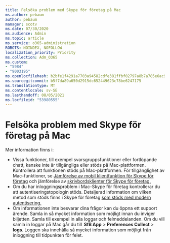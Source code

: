 ```yaml
---
title: Felsöka problem med Skype för företag på Mac
ms.author: pebaum
author: pebaum
manager: scotv
ms.date: 07/30/2020
ms.audience: Admin
ms.topic: article
ms.service: o365-administration
ROBOTS: NOINDEX, NOFOLLOW
localization_priority: Priority
ms.collection: Adm_O365
ms.custom:
- "5984"
- "9003195"
ms.openlocfilehash: b2bfe1f4291a7703a94582cdfe381ffbf02797a8b7a785e6ac9d74cf04290707
ms.sourcegitcommit: b5f7da89a650d2915dc652449623c78be6247175
ms.translationtype: MT
ms.contentlocale: sv-SE
ms.lasthandoff: 08/05/2021
ms.locfileid: "53980555"
---
```

# <a name="troubleshoot-issues-with-skype-for-business-on-mac"></a>Felsöka problem med Skype för företag på Mac

Mer information finns i: 

- Vissa funktioner, till exempel svarsgruppsfunktioner eller fortlöpande chatt, kanske inte är tillgängliga eller stöds på Mac-plattformen. Kontrollera att funktionen stöds på Mac-plattformen. För tillgänglighet av Mac-funktioner, se [Jämförelse av mobil klientfunktion för Skype för företag](https://technet.microsoft.com/library/Dn951412.aspx) och jämförelse av [skrivbordsklienter för Skype för företag.](https://docs.microsoft.com/skypeforbusiness/plan-your-deployment/clients-and-devices/desktop-feature-comparison)
- Om du har inloggningsproblem i Mac-Skype för företag kontrollerar du att autentiseringstopologin stöds. Detaljerad information om vilken metod som stöds finns i Skype för företag [som stöds med modern autentisering.](https://docs.microsoft.com/skypeforbusiness/plan-your-deployment/modern-authentication/topologies-supported)  
- Om informationen inte besvarar dina frågor kan du öppna ett support ärende. Samla in så mycket information som möjligt innan du inviger biljetten. Samla till exempel in alla loggar och felmeddelanden. Om du vill samla in loggar på Mac går du till  **SfB App**  >  **Preferences Collect**  >  **logs**.  Loggen ska innehålla så mycket information som möjligt från inloggning till tidpunkten för felet.